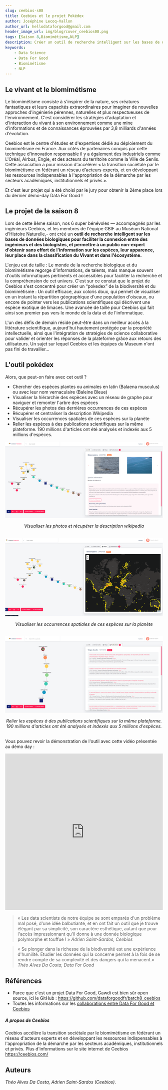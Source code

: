 ```yaml
---
slug: ceebios-s08
title: Ceebios et le projet Pokédex
author: Joséphine Lecoq-Vallon
author_url: hellodataforgood@gmail.com
header_image_url: img/blog/cover_ceebios08.png
tags: [Saison 8,Biomimétisme,NLP]
description: Créer un outil de recherche intelligent sur les bases de données biologiques pour faciliter la connexion entre des ingénieurs et des biologistes, et permettre à un public non-expert d'obtenir sans effort de l'information sur les espèces, leur apparence, leur place dans la classification du Vivant et dans l'écosystème.
keywords:
    - Data Science
    - Data For Good
    - Biomimétisme
    - NLP
---
```


## Le vivant et le biomimétisme

Le biomimétisme consiste à s'inspirer de la nature, ses créatures fantastiques et leurs capacités extraordinaires pour imaginer de nouvelles approches d'ingénierie pérennes, naturelles et plus respectueuses de l'environnement. C'est considérer les stratégies d'adaptation et d'interaction du vivant à son environnement comme une mine d'informations et de connaissances éprouvées par 3,8 milliards d'années d'évolution.

Ceebios est le centre d'études et d'expertises dédié au déploiement du biomimétisme en France. Aux côtés de partenaires conquis par cette technique d'innovation responsable il y a également des industriels comme L'Oréal, Airbus, Engie, et des acteurs du territoire comme la Ville de Senlis. Cette association a pour mission d'accélérer « la transition sociétale par le biomimétisme en fédérant un réseau d'acteurs experts, et en développant les ressources indispensables à l'appropriation de la démarche par les secteurs académiques, institutionnels et privés ».

Et c'est leur projet qui a été choisi par le jury pour obtenir la 2ème place lors du dernier démo-day Data For Good !

## Le projet de la saison 8

Lors de cette 8ème saison, nos 6 super bénévoles — accompagnés par les ingénieurs Ceebios, et les membres de l'équipe GBIF au Muséum National d'Histoire Naturelle,- ont créé un **outil de recherche intelligent sur les bases de données biologiques pour faciliter la connexion entre des ingénieurs et des biologistes, et permettre à un public non-expert d'obtenir sans effort de l'information sur les espèces, leur apparence, leur place dans la classification du Vivant et dans l'écosystème.**

L'enjeu est de taille : Le monde de la recherche biologique et du biomimétisme regorge d'informations, de talents, mais manque souvent d'outils informatiques pertinents et accessibles pour faciliter la recherche et la compréhension de cet univers. C'est sur ce constat que le projet de Ceebios s'est concentré pour créer un “pokedex” de la biodiversité et du biomimétisme : Un outil efficace, aux coloris doux, qui permet de visualiser en un instant la répartition géographique d'une population d'oiseaux, ou encore de pointer vers les publications scientifiques qui décrivent une espèce exotique de limaces. Une avancée de taille pour Ceebios qui fait ainsi son premier pas vers le monde de la data et de l'informatique.

L'un des défis de demain réside peut-être dans un meilleur accès à la littérature scientifique, aujourd'hui hautement protégée par la propriété intellectuelle, ainsi que l'intégration de stratégies de science collaborative pour valider et orienter les réponses de la plateforme grâce aux retours des utilisateurs. Un sujet sur lequel Ceebios et les équipes du Museum n'ont pas fini de travailler…

## L'outil pokédex

Alors, que peut-on faire avec cet outil ?
- Chercher des espèces plantes ou animales en latin (Balaena musculus) ou avec leur nom vernaculaire (Baleine Bleue)
- Visualiser la hiérarchie des espèces avec un réseau de graphe pour naviguer et remonter l'arbre des espèces
- Récupérer les photos des dernières occurrences de ces espèces
- Récupérer et centraliser la description Wikipedia
- Visualiser les occurrences spatiales de ces espèces sur la planète
- Relier les espèces à des publications scientifiques sur la même plateforme. 190 millions d'articles ont été analysés et indexés aux 5 millions d'espèces.

![](./figure1.png)
<figcaption align = "center"><i>Visualiser les photos et récupérer la description wikipedia</i></figcaption>
<br/>

![](./figure2.png)
<figcaption align = "center"><i>Visualiser les occurrences spatiales de ces espèces sur la planète</i></figcaption>
<br/>

![](./figure3.png)
<figcaption align = "center"><i>Relier les espèces à des publications scientifiques sur la même plateforme. 190 millions d'articles ont été analysés et indexés aux 5 millions d'espèces.</i></figcaption>
<br/>

Vous pouvez revoir la démonstration de l'outil avec cette vidéo présentée au démo day : 

<iframe width="100%" height="500px" src="https://www.youtube.com/embed/JdSGClNM6g0" title="YouTube video player" frameborder="0" allow="accelerometer; autoplay; clipboard-write; encrypted-media; gyroscope; picture-in-picture" allowfullscreen></iframe>

> « Les data scientists de notre équipe se sont emparés d'un problème mal posé, d'une idée balbutiante, et en ont fait un outil que je trouve élégant par sa simplicité, son caractère esthétique, autant que pour l'accès impressionnant qu'il donne à une donnée biologique polymorphe et touffue ! »
> *Adrien Saint-Sardos, Ceebios*

> « Se plonger dans la richesse de la biodiversité est une expérience d'humilité. Etudier les données qui la concerne permet à la fois de se rendre compte de sa complexité et des dangers qui la menacent.»
> *Théo Alves Da Costa, Data For Good*


## Références
- Parce que c'est un projet Data For Good, Gawdi est bien sûr open source, ici le GitHub : https://github.com/dataforgoodfr/batch8_ceebios
- Toutes les informations sur les [collaborations entre Data For Good et Ceebios](/projects/ceebios)

##### A propos de Ceebios
Ceebios accélère la transition sociétale par le biomimétisme en fédérant un réseau d'acteurs experts et en développant les ressources indispensables à l'appropriation de la démarche par les secteurs académiques, institutionnels et privés.
Plus d'informations sur le site internet de Ceebios https://ceebios.com/

## Auteurs
*Théo Alves Da Costa, Adrien Saint-Sardos (Ceebios)*.




